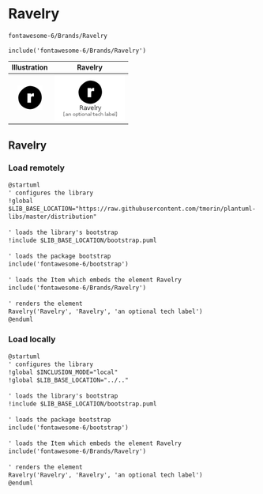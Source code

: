 # Ravelry


```text
fontawesome-6/Brands/Ravelry
```

```text
include('fontawesome-6/Brands/Ravelry')
```



| Illustration | Ravelry |
| :---: | :---: |
| ![illustration for Illustration](../../fontawesome-6/Brands/Ravelry.png) | ![illustration for Ravelry](../../fontawesome-6/Brands/Ravelry.Local.png) |




## Ravelry

### Load remotely
```plantuml
@startuml
' configures the library
!global $LIB_BASE_LOCATION="https://raw.githubusercontent.com/tmorin/plantuml-libs/master/distribution"

' loads the library's bootstrap
!include $LIB_BASE_LOCATION/bootstrap.puml

' loads the package bootstrap
include('fontawesome-6/bootstrap')

' loads the Item which embeds the element Ravelry
include('fontawesome-6/Brands/Ravelry')

' renders the element
Ravelry('Ravelry', 'Ravelry', 'an optional tech label')
@enduml
```

### Load locally
```plantuml
@startuml
' configures the library
!global $INCLUSION_MODE="local"
!global $LIB_BASE_LOCATION="../.."

' loads the library's bootstrap
!include $LIB_BASE_LOCATION/bootstrap.puml

' loads the package bootstrap
include('fontawesome-6/bootstrap')

' loads the Item which embeds the element Ravelry
include('fontawesome-6/Brands/Ravelry')

' renders the element
Ravelry('Ravelry', 'Ravelry', 'an optional tech label')
@enduml
```

